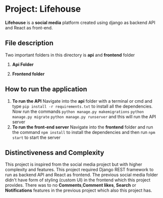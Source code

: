 # Project: Lifehouse
**Lifehouse** is a **social media**  platform created using django as backend API and React as front-end.

## File description
Two important folders in this directory is **api** and **frontend** folder

1. **Api Folder**


2. **Frontend folder**




## How to run the application
1. **To run the API**
    Navigate into the **api** folder with a terminal or cmd and type
    `pip install -r requirements.txt`
    to install all the dependencies. Now run the commands
    `python manage.py makemigrations`
    `python manage.py migrate`
    `python manage.py runserver`
    and this will run the API server
2. **To run the front-end server**
    Navigate into the **frontend** folder and run the command 
    `npm install` 
    to install the dependencies and then run
    `npm start`
    to start the server




## Distinctiveness and Complexity

This project is inspired from the social media project but with higher complexity and features.
This project required Django REST framework to run as backend API and React as frontend.
The previous social media folder didn't have form of styling (custom UI) in the frontend which this project provides.
There was to no **Comments**,**Comment likes**, **Search**  or **Notifications** features in the previous project which also this project has.



